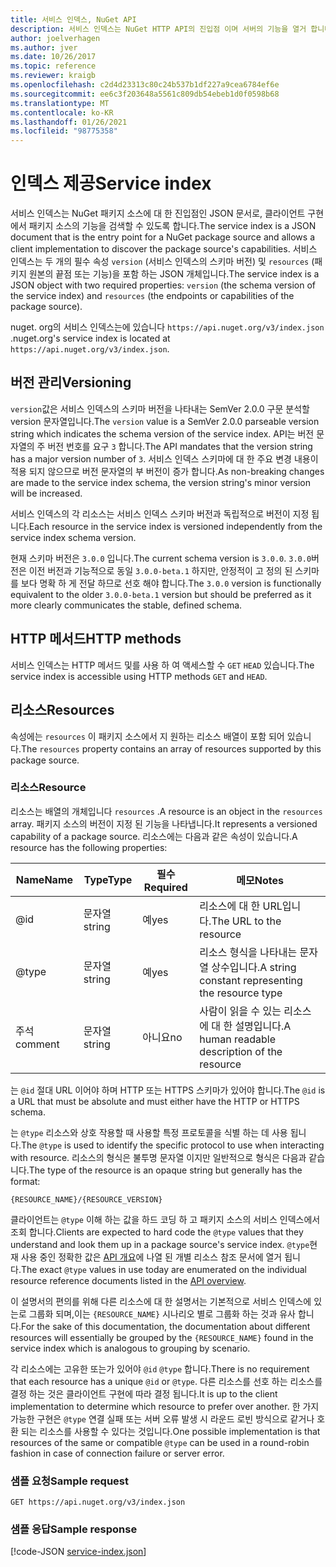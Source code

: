 ```yaml
---
title: 서비스 인덱스, NuGet API
description: 서비스 인덱스는 NuGet HTTP API의 진입점 이며 서버의 기능을 열거 합니다.
author: joelverhagen
ms.author: jver
ms.date: 10/26/2017
ms.topic: reference
ms.reviewer: kraigb
ms.openlocfilehash: c2d4d23313c80c24b537b1df227a9cea6784ef6e
ms.sourcegitcommit: ee6c3f203648a5561c809db54ebeb1d0f0598b68
ms.translationtype: MT
ms.contentlocale: ko-KR
ms.lasthandoff: 01/26/2021
ms.locfileid: "98775358"
---
```

# <a name="service-index"></a><span data-ttu-id="e9bb0-103">인덱스 제공</span><span class="sxs-lookup"><span data-stu-id="e9bb0-103">Service index</span></span>

<span data-ttu-id="e9bb0-104">서비스 인덱스는 NuGet 패키지 소스에 대 한 진입점인 JSON 문서로, 클라이언트 구현에서 패키지 소스의 기능을 검색할 수 있도록 합니다.</span><span class="sxs-lookup"><span data-stu-id="e9bb0-104">The service index is a JSON document that is the entry point for a NuGet package source and allows a client implementation to discover the package source's capabilities.</span></span> <span data-ttu-id="e9bb0-105">서비스 인덱스는 두 개의 필수 속성 `version` (서비스 인덱스의 스키마 버전) 및 `resources`  (패키지 원본의 끝점 또는 기능)을 포함 하는 JSON 개체입니다.</span><span class="sxs-lookup"><span data-stu-id="e9bb0-105">The service index is a JSON object with two required properties: `version` (the schema version of the service index) and `resources`  (the endpoints or capabilities of the package source).</span></span>

<span data-ttu-id="e9bb0-106">nuget. org의 서비스 인덱스는에 있습니다 `https://api.nuget.org/v3/index.json` .</span><span class="sxs-lookup"><span data-stu-id="e9bb0-106">nuget.org's service index is located at `https://api.nuget.org/v3/index.json`.</span></span>

## <a name="versioning"></a><span data-ttu-id="e9bb0-107">버전 관리</span><span class="sxs-lookup"><span data-stu-id="e9bb0-107">Versioning</span></span>

<span data-ttu-id="e9bb0-108">`version`값은 서비스 인덱스의 스키마 버전을 나타내는 SemVer 2.0.0 구문 분석할 version 문자열입니다.</span><span class="sxs-lookup"><span data-stu-id="e9bb0-108">The `version` value is a SemVer 2.0.0 parseable version string which indicates the schema version of the service index.</span></span> <span data-ttu-id="e9bb0-109">API는 버전 문자열의 주 버전 번호를 요구 `3` 합니다.</span><span class="sxs-lookup"><span data-stu-id="e9bb0-109">The API mandates that the version string has a major version number of `3`.</span></span> <span data-ttu-id="e9bb0-110">서비스 인덱스 스키마에 대 한 주요 변경 내용이 적용 되지 않으므로 버전 문자열의 부 버전이 증가 합니다.</span><span class="sxs-lookup"><span data-stu-id="e9bb0-110">As non-breaking changes are made to the service index schema, the version string's minor version will be increased.</span></span>

<span data-ttu-id="e9bb0-111">서비스 인덱스의 각 리소스는 서비스 인덱스 스키마 버전과 독립적으로 버전이 지정 됩니다.</span><span class="sxs-lookup"><span data-stu-id="e9bb0-111">Each resource in the service index is versioned independently from the service index schema version.</span></span>

<span data-ttu-id="e9bb0-112">현재 스키마 버전은 `3.0.0` 입니다.</span><span class="sxs-lookup"><span data-stu-id="e9bb0-112">The current schema version is `3.0.0`.</span></span> <span data-ttu-id="e9bb0-113">`3.0.0`버전은 이전 버전과 기능적으로 동일 `3.0.0-beta.1` 하지만, 안정적이 고 정의 된 스키마를 보다 명확 하 게 전달 하므로 선호 해야 합니다.</span><span class="sxs-lookup"><span data-stu-id="e9bb0-113">The `3.0.0` version is functionally equivalent to the older `3.0.0-beta.1` version but should be preferred as it more clearly communicates the stable, defined schema.</span></span>

## <a name="http-methods"></a><span data-ttu-id="e9bb0-114">HTTP 메서드</span><span class="sxs-lookup"><span data-stu-id="e9bb0-114">HTTP methods</span></span>

<span data-ttu-id="e9bb0-115">서비스 인덱스는 HTTP 메서드 및를 사용 하 여 액세스할 수 `GET` `HEAD` 있습니다.</span><span class="sxs-lookup"><span data-stu-id="e9bb0-115">The service index is accessible using HTTP methods `GET` and `HEAD`.</span></span>

## <a name="resources"></a><span data-ttu-id="e9bb0-116">리소스</span><span class="sxs-lookup"><span data-stu-id="e9bb0-116">Resources</span></span>

<span data-ttu-id="e9bb0-117">속성에는 `resources` 이 패키지 소스에서 지 원하는 리소스 배열이 포함 되어 있습니다.</span><span class="sxs-lookup"><span data-stu-id="e9bb0-117">The `resources` property contains an array of resources supported by this package source.</span></span>

### <a name="resource"></a><span data-ttu-id="e9bb0-118">리소스</span><span class="sxs-lookup"><span data-stu-id="e9bb0-118">Resource</span></span>

<span data-ttu-id="e9bb0-119">리소스는 배열의 개체입니다 `resources` .</span><span class="sxs-lookup"><span data-stu-id="e9bb0-119">A resource is an object in the `resources` array.</span></span> <span data-ttu-id="e9bb0-120">패키지 소스의 버전이 지정 된 기능을 나타냅니다.</span><span class="sxs-lookup"><span data-stu-id="e9bb0-120">It represents a versioned capability of a package source.</span></span> <span data-ttu-id="e9bb0-121">리소스에는 다음과 같은 속성이 있습니다.</span><span class="sxs-lookup"><span data-stu-id="e9bb0-121">A resource has the following properties:</span></span>

<span data-ttu-id="e9bb0-122">Name</span><span class="sxs-lookup"><span data-stu-id="e9bb0-122">Name</span></span>          | <span data-ttu-id="e9bb0-123">Type</span><span class="sxs-lookup"><span data-stu-id="e9bb0-123">Type</span></span>   | <span data-ttu-id="e9bb0-124">필수</span><span class="sxs-lookup"><span data-stu-id="e9bb0-124">Required</span></span> | <span data-ttu-id="e9bb0-125">메모</span><span class="sxs-lookup"><span data-stu-id="e9bb0-125">Notes</span></span>
------------- | ------ | -------- | -----
@id           | <span data-ttu-id="e9bb0-126">문자열</span><span class="sxs-lookup"><span data-stu-id="e9bb0-126">string</span></span> | <span data-ttu-id="e9bb0-127">예</span><span class="sxs-lookup"><span data-stu-id="e9bb0-127">yes</span></span>      | <span data-ttu-id="e9bb0-128">리소스에 대 한 URL입니다.</span><span class="sxs-lookup"><span data-stu-id="e9bb0-128">The URL to the resource</span></span>
@type         | <span data-ttu-id="e9bb0-129">문자열</span><span class="sxs-lookup"><span data-stu-id="e9bb0-129">string</span></span> | <span data-ttu-id="e9bb0-130">예</span><span class="sxs-lookup"><span data-stu-id="e9bb0-130">yes</span></span>      | <span data-ttu-id="e9bb0-131">리소스 형식을 나타내는 문자열 상수입니다.</span><span class="sxs-lookup"><span data-stu-id="e9bb0-131">A string constant representing the resource type</span></span>
<span data-ttu-id="e9bb0-132">주석</span><span class="sxs-lookup"><span data-stu-id="e9bb0-132">comment</span></span>       | <span data-ttu-id="e9bb0-133">문자열</span><span class="sxs-lookup"><span data-stu-id="e9bb0-133">string</span></span> | <span data-ttu-id="e9bb0-134">아니요</span><span class="sxs-lookup"><span data-stu-id="e9bb0-134">no</span></span>       | <span data-ttu-id="e9bb0-135">사람이 읽을 수 있는 리소스에 대 한 설명입니다.</span><span class="sxs-lookup"><span data-stu-id="e9bb0-135">A human readable description of the resource</span></span>

<span data-ttu-id="e9bb0-136">는 `@id` 절대 URL 이어야 하며 HTTP 또는 HTTPS 스키마가 있어야 합니다.</span><span class="sxs-lookup"><span data-stu-id="e9bb0-136">The `@id` is a URL that must be absolute and must either have the HTTP or HTTPS schema.</span></span>

<span data-ttu-id="e9bb0-137">는 `@type` 리소스와 상호 작용할 때 사용할 특정 프로토콜을 식별 하는 데 사용 됩니다.</span><span class="sxs-lookup"><span data-stu-id="e9bb0-137">The `@type` is used to identify the specific protocol to use when interacting with resource.</span></span> <span data-ttu-id="e9bb0-138">리소스의 형식은 불투명 문자열 이지만 일반적으로 형식은 다음과 같습니다.</span><span class="sxs-lookup"><span data-stu-id="e9bb0-138">The type of the resource is an opaque string but generally has the format:</span></span>

```
{RESOURCE_NAME}/{RESOURCE_VERSION}
```

<span data-ttu-id="e9bb0-139">클라이언트는 `@type` 이해 하는 값을 하드 코딩 하 고 패키지 소스의 서비스 인덱스에서 조회 합니다.</span><span class="sxs-lookup"><span data-stu-id="e9bb0-139">Clients are expected to hard code the `@type` values that they understand and look them up in a package source's service index.</span></span> <span data-ttu-id="e9bb0-140">`@type`현재 사용 중인 정확한 값은 [API 개요](overview.md#resources-and-schema)에 나열 된 개별 리소스 참조 문서에 열거 됩니다.</span><span class="sxs-lookup"><span data-stu-id="e9bb0-140">The exact `@type` values in use today are enumerated on the individual resource reference documents listed in the [API overview](overview.md#resources-and-schema).</span></span>

<span data-ttu-id="e9bb0-141">이 설명서의 편의를 위해 다른 리소스에 대 한 설명서는 기본적으로 서비스 인덱스에 있는로 그룹화 되며,이는 `{RESOURCE_NAME}` 시나리오 별로 그룹화 하는 것과 유사 합니다.</span><span class="sxs-lookup"><span data-stu-id="e9bb0-141">For the sake of this documentation, the documentation about different resources will essentially be grouped by the `{RESOURCE_NAME}` found in the service index which is analogous to grouping by scenario.</span></span> 

<span data-ttu-id="e9bb0-142">각 리소스에는 고유한 또는가 있어야 `@id` `@type` 합니다.</span><span class="sxs-lookup"><span data-stu-id="e9bb0-142">There is no requirement that each resource has a unique `@id` or `@type`.</span></span> <span data-ttu-id="e9bb0-143">다른 리소스를 선호 하는 리소스를 결정 하는 것은 클라이언트 구현에 따라 결정 됩니다.</span><span class="sxs-lookup"><span data-stu-id="e9bb0-143">It is up to the client implementation to determine which resource to prefer over another.</span></span> <span data-ttu-id="e9bb0-144">한 가지 가능한 구현은 `@type` 연결 실패 또는 서버 오류 발생 시 라운드 로빈 방식으로 같거나 호환 되는 리소스를 사용할 수 있다는 것입니다.</span><span class="sxs-lookup"><span data-stu-id="e9bb0-144">One possible implementation is that resources of the same or compatible `@type` can be used in a round-robin fashion in case of connection failure or server error.</span></span>

### <a name="sample-request"></a><span data-ttu-id="e9bb0-145">샘플 요청</span><span class="sxs-lookup"><span data-stu-id="e9bb0-145">Sample request</span></span>

```
GET https://api.nuget.org/v3/index.json
```

### <a name="sample-response"></a><span data-ttu-id="e9bb0-146">샘플 응답</span><span class="sxs-lookup"><span data-stu-id="e9bb0-146">Sample response</span></span>

[!code-JSON [service-index.json](./_data/service-index.json)]
